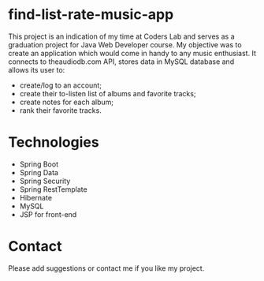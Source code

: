 # find-list-rate-music-app

This project is an indication of my time at Coders Lab and serves as a graduation project for Java Web Developer course. 
My objective was to create an application which would come in handy to any music enthusiast. It connects to theaudiodb.com API, stores data in MySQL database and allows its user to:
- create/log to an account;
- create their to-listen list of albums and favorite tracks;
- create notes for each album;
- rank their favorite tracks.

# Technologies
- Spring Boot
- Spring Data
- Spring Security
- Spring RestTemplate
- Hibernate
- MySQL
- JSP for front-end

# Contact
Please add suggestions or contact me if you like my project.
